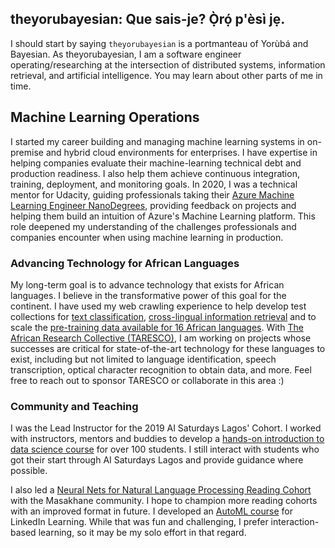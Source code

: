 ## theyorubayesian: Que sais-je? Ọ̀rọ́ p'èsì jẹ.

I should start by saying `theyorubayesian` is a portmanteau of Yorùbá and Bayesian.
As theyorubayesian, I am a software engineer operating/researching at the intersection of distributed systems, information retrieval, and artificial intelligence.
You may learn about other parts of me in time.

## Machine Learning Operations

I started my career building and managing machine learning systems in on-premise and hybrid cloud environments for enterprises.
I have expertise in helping companies evaluate their machine-learning technical debt and production readiness.
I also help them achieve continuous integration, training, deployment, and monitoring goals.
In 2020, I was a technical mentor for Udacity, guiding professionals taking their [Azure Machine Learning Engineer NanoDegrees](https://www.udacity.com/course/machine-learning-engineer-for-microsoft-azure-nanodegree--nd00333), providing feedback on projects and helping them build an intuition of Azure's Machine Learning platform.
This role deepened my understanding of the challenges professionals and companies encounter when using machine learning in production.

### Advancing Technology for African Languages

My long-term goal is to advance technology that exists for African languages.
I believe in the transformative power of this goal for the continent.
I have used my web crawling experience to help develop test collections for [text classification](https://aclanthology.org/2023.ijcnlp-main.10/), [cross-lingual information retrieval](https://dl.acm.org/doi/10.1145/3626772.3657884) and to scale the [pre-training data available for 16 African languages](https://aclanthology.org/2023.emnlp-main.11/).
With [The African Research Collective (TARESCO)](https://huggingface.co/taresco), I am working on projects whose successes are critical for state-of-the-art technology for these languages to exist, including but not limited to language identification, speech transcription, optical character recognition to obtain data, and more.
Feel free to reach out to sponsor TARESCO or collaborate in this area :) 

### Community and Teaching

I was the Lead Instructor for the 2019 AI Saturdays Lagos' Cohort.
I worked with instructors, mentors and buddies to develop a [hands-on introduction to data science course](https://github.com/AISaturdaysLagos/cohort7_practicals) for over 100 students.
I still interact with students who got their start through AI Saturdays Lagos and provide guidance where possible.

I also led a [Neural Nets for Natural Language Processing Reading Cohort](https://akintunde.notion.site/Masakhane-Study-NLP-Homepage-816ac23d50e54d568f991129e04f0bda) with the Masakhane community.
I hope to champion more reading cohorts with an improved format in future.
I developed an [AutoML course](https://www.linkedin.com/learning/automl-build-production-ready-models-quickly/apply-machine-learning-to-problems) for LinkedIn Learning. While that was fun and challenging, I prefer interaction-based learning, so it may be my solo effort in that regard.

<!--
**theyorubayesian/theyorubayesian** is a ✨ _special_ ✨ repository because its `README.md` (this file) appears on your GitHub profile.

Here are some ideas to get you started:

- 🔭 I’m currently working on ...
- 🌱 I’m currently learning ...
- 👯 I’m looking to collaborate on ...
- 🤔 I’m looking for help with ...
- 💬 Ask me about ...
- 📫 How to reach me: ...
- 😄 Pronouns: ...
- ⚡ Fun fact: ...
-->
